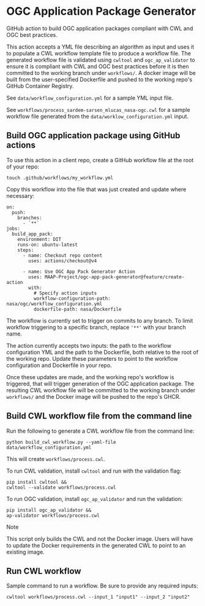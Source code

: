 # OGC Application Package Generator
GitHub action to build OGC application packages compliant with CWL and OGC best practices.

This action accepts a YML file describing an algorithm as input and uses it to populate a CWL workflow template file to produce a workflow file. The generated workflow file is validated using `cwltool` and `ogc_ap_validator` to ensure it is compliant with CWL and OGC best practices before it is then committed to the working branch under `workflows/`. A docker image will be built from the user-specified Dockerfile and pushed to the working repo's GitHub Container Registry.

See `data/workflow_configuration.yml` for a sample YML input file.

See `workflows/process_sardem-sarsen_mlucas_nasa-ogc.cwl` for a sample workflow file generated from the `data/worklow_configuration.yml` input.

## Build OGC application package using GitHub actions

To use this action in a client repo, create a GitHub workflow file at the root of your repo:

`touch .github/workflows/my_workflow.yml`

Copy this workflow into the file that was just created and update where necessary:

```
on:
  push:
    branches:
      - `**`
jobs:
  build_app_pack:
    environment: DIT
    runs-on: ubuntu-latest
    steps:
      - name: Checkout repo content
        uses: actions/checkout@v4

      - name: Use OGC App Pack Generator Action
        uses: MAAP-Project/ogc-app-pack-generator@feature/create-action
        with:
          # Specify action inputs
          workflow-configuration-path: nasa/ogc/workflow_configuration.yml
          dockerfile-path: nasa/Dockerfile
```

The workflow is currently set to trigger on commits to any branch. To limit workflow triggering to a specific branch, replace `'**'` with your branch name.

The action currently accepts two inputs: the path to the workflow configuration YML and the path to the Dockerfile, both relative to the root of the working repo. Update these parameters to point to the workflow configuration and Dockerfile in your repo.

Once these updates are made, and the working repo's workflow is triggered, that will trigger generation of the OGC application package. The resulting CWL workflow file will be committed to the working branch under `workflows/` and the Docker image will be pushed to the repo's GHCR.


## Build CWL workflow file from the command line
Run the following to generate a CWL workflow file from the command line:

`python build_cwl_workflow.py --yaml-file data/workflow_configuration.yml`

This will create `workflows/process.cwl`.

To run CWL validation, install `cwltool` and run with the validation flag:
```
pip install cwltool &&
cwltool --validate workflows/process.cwl
```

To run OGC validation, install `ogc_ap_validator` and run the validation:
```
pip install ogc_ap_validator &&
ap-validator workflows/process.cwl
```

> [!NOTE]
> This script only builds the CWL and not the Docker image. Users will have to update the Docker requirements in the generated CWL to point to an existing image.

## Run CWL workflow
Sample command to run a workflow. Be sure to provide any required inputs:

`cwltool workflows/process.cwl --input_1 "input1" --input_2 "input2"`
